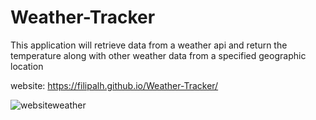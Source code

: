 # Weather-Tracker
This application will retrieve data from a weather api and return the temperature along with other weather data from a specified geographic location

website: https://filipalh.github.io/Weather-Tracker/

![websiteweather](https://user-images.githubusercontent.com/89649055/135700449-19bef6e5-25e3-4e6c-85d5-5af8a473ffbb.png)
